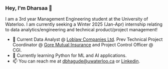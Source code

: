 ### Hey, I'm Dharsaa 👋

I am a 3rd year Management Engineering student at the University of Waterloo. I am currently seeking a Winter 2025 (Jan-Apr) internship relating to data analytics/engineering and technical product/project management!

- 💼 Current Data Analyst @ <u>[Loblaw Companies Ltd](https://www.loblaw.ca/)</u>. Prev Technical Project Coordinator @ </u>[Gore Mutual Insurance](https://www.goremutual.ca/)</u> and Project Control Officer @ CGI.
- 🌱 Currently learning Python for ML and AI applications.
- 📫 You can reach me at dbhagude@uwaterloo.ca or <u>[Linkedin](https://www.linkedin.com/in/dharsaa-bhagudeva/)</u>.

